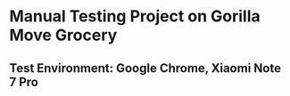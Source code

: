 # Manual Testing Project on Gorilla Move Grocery

## Test Environment: Google Chrome, Xiaomi Note 7 Pro
